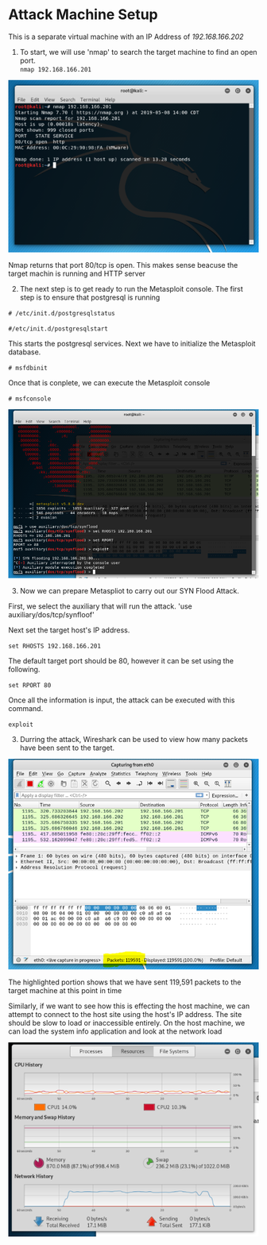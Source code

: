 # Attack Machine Setup
This is a separate virtual machine with an IP Address of _192.168.166.202_

1. To start, we will use 'nmap' to search the target machine to find an open port.  
`nmap 192.168.166.201`

![Attack1](https://github.com/cnsxp4/StojebaIT2600FinalProject/blob/master/Attack1.png)

Nmap returns that port 80/tcp is open. This makes sense beacuse the target machin is running and HTTP server

2. The next step is to get ready to run the Metasploit console.  The first step is to ensure that postgresql is running

  `# /etc/init.d/postgresqlstatus`
  
  `#/etc/init.d/postgresqlstart`
  
  This starts the postgresql services.  Next we have to initialize the Metasploit database.
  
  `# msfdbinit`
  
  Once that is conplete, we can execute the Metasploit console
  
  `# msfconsole`
  
  ![Attack2](https://github.com/cnsxp4/StojebaIT2600FinalProject/blob/master/Attack2.png)
  
 3. Now we can prepare Metaspliot to carry out our SYN Flood Attack.
 
  First, we select the auxiliary that will run the attack.
  'use auxiliary/dos/tcp/synfloof'
  
  Next set the target host's IP address.
  
  `set RHOSTS 192.168.166.201`
  
  The default target port should be 80, however it can be set using the following.
  
  `set RPORT 80`
  
  Once all the information is input, the attack can be executed with this command.
  
  `exploit`
  
  3. Durring the attack, Wireshark can be used to view how many packets have been sent to the target.
  
  ![Attack3](https://github.com/cnsxp4/StojebaIT2600FinalProject/blob/master/Attack3.png)
  
  The highlighted portion shows that we have sent 119,591 packets to the target machine at this point in time
  
  Similarly, if we want to see how this is effecting the host machine, we can attempt to connect to the host site using the host's IP address.  The site should be slow to load or inaccessible entirely.  On the host machine, we can load the system info application and look at the network load
  
  ![Attack4](https://github.com/cnsxp4/StojebaIT2600FinalProject/blob/master/Attack4.png)
 
  
